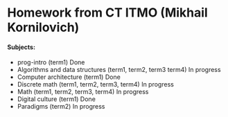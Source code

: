# Homework from CT ITMO (Mikhail Kornilovich)
#### Subjects:
- prog-intro (term1) Done
- Algorithms and data structures (term1, term2, term3 term4) In progress
- Computer architecture (term1) Done
- Discrete math (term1, term2, term3, term4) In progress
- Math (term1, term2, term3, term4) In progress
- Digital culture (term1) Done
- Paradigms (term2) In progress
